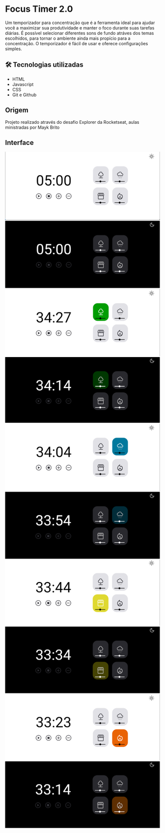 # Focus Timer 2.0
Um temporizador para concentração que é a ferramenta ideal para ajudar você a maximizar sua produtividade e manter o foco durante suas tarefas diárias. É possível selecionar diferentes sons de fundo atráves dos temas escolhidos, para tornar o ambiente ainda mais propício para a concentração. O temporizador é fácil de usar e oferece configurações simples.

## 🛠 Tecnologias utilizadas
 - HTML
 - Javascript
 - CSS
 - Git e Github

## Origem
Projeto realizado através do desafio Explorer da Rocketseat, aulas ministradas por Mayk Brito

## Interface
![App Screenshot](./assets/Lightmode.png)
![App Screenshot](./assets/Darkmode.png)
![App Screenshot](./assets/temaFlorestaLight.png)
![App Screenshot](./assets/temaFlorestaDark.png)
![App Screenshot](./assets/temaChuvaLight.png)
![App Screenshot](./assets/temaChuvaDark.png)
![App Screenshot](./assets/temaCafeLight.png)
![App Screenshot](./assets/temaCafeDark.png)
![App Screenshot](./assets/temFogueiraLight.png)
![App Screenshot](./assets/temFogueiraDark.png)


